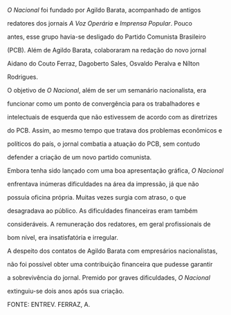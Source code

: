 

*O Nacional* foi fundado por Agildo Barata, acompanhado de antigos

redatores dos jornais *A Voz Operária* e *Imprensa Popular*. Pouco

antes, esse grupo havia-se desligado do Partido Comunista Brasileiro

(PCB). Além de Agildo Barata, colaboraram na redação do novo jornal

Aidano do Couto Ferraz, Dagoberto Sales, Osvaldo Peralva e Nílton

Rodrigues.



O objetivo de *O Nacional*, além de ser um semanário nacionalista, era

funcionar como um ponto de convergência para os trabalhadores e

intelectuais de esquerda que não estivessem de acordo com as diretrizes

do PCB. Assim, ao mesmo tempo que tratava dos problemas econômicos e

políticos do país, o jornal combatia a atuação do PCB, sem contudo

defender a criação de um novo partido comunista.



Embora tenha sido lançado com uma boa apresentação gráfica, *O Nacional*

enfrentava inúmeras dificuldades na área da impressão, já que não

possuía oficina própria. Muitas vezes surgia com atraso, o que

desagradava ao público. As dificuldades financeiras eram também

consideráveis. A remuneração dos redatores, em geral profissionais de

bom nível, era insatisfatória e irregular.



A despeito dos contatos de Agildo Barata com empresários nacionalistas,

não foi possível obter uma contribuição financeira que pudesse garantir

a sobrevivência do jornal. Premido por graves dificuldades, *O Nacional*

extinguiu-se dois anos após sua criação.



FONTE: ENTREV. FERRAZ, A.

